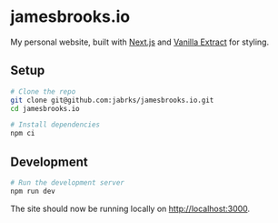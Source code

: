# jamesbrooks.io

My personal website, built with [Next.js](https://nextjs.org/) and [Vanilla Extract](https://vanilla-extract.style/) for styling.

## Setup

```bash
# Clone the repo
git clone git@github.com:jabrks/jamesbrooks.io.git
cd jamesbrooks.io

# Install dependencies
npm ci
```

## Development

```bash
# Run the development server
npm run dev
```

The site should now be running locally on <http://localhost:3000>.
